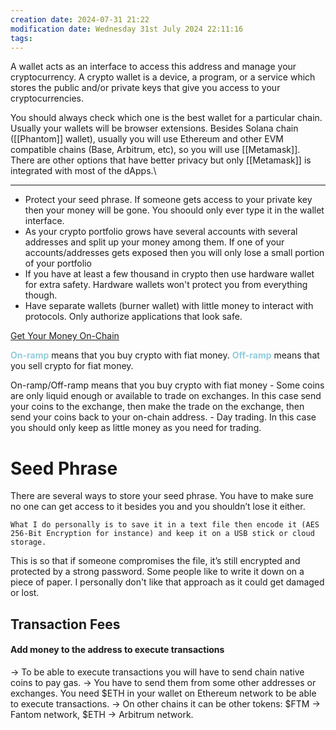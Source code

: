 ```yaml
---
creation date: 2024-07-31 21:22
modification date: Wednesday 31st July 2024 22:11:16
tags:
---
```


A wallet acts as an interface to access this address and manage your cryptocurrency. A crypto wallet is a device, a program, or a service which stores the public and/or private keys that give you access to your cryptocurrencies.


You should always check which one is the best wallet for a particular chain. Usually your wallets will be browser extensions. Besides Solana chain ([[Phantom]] wallet), usually you will use Ethereum and other EVM compatible chains (Base, Arbitrum, etc), so you will use [[Metamask]]. There are other options that have better privacy but only [[Metamask]] is integrated with most of the dApps.\

___

- Protect your seed phrase. If someone gets access to your private key then your money will be gone. You shoould only ever type it in the wallet interface.
- As your crypto portfolio grows have several accounts with several addresses and split up your money among them. If one of your accounts/addresses gets exposed then you will only lose a small portion of your portfolio
- If you have at least a few thousand in crypto then use hardware wallet for extra safety. Hardware wallets won't protect you from everything though.
- Have separate wallets (burner wallet) with little money to interact with protocols. Only authorize applications that look safe.

[Get Your Money On-Chain](https://app.jointherealworld.com/chat/01GW4K766W7A5N6PWV2YCX0GZP/01GKDTKWTF7KWYQM9JPZNDE5E8/courses?category=01H4KAGEXXC03DFVXDZTQMK9KB&course=01GPGK3SC663E1TSX4TRGKVAEK&module=01GPGKHPREXEFCY07E3ASCS3ZV&lesson=KLtRwsEt)

**<font color="#92cddc">On-ramp</font>** means that you buy crypto with fiat money. 
**<font color="#92cddc">Off-ramp</font>** means that you sell crypto for fiat money.




 On-ramp/Off-ramp means that you buy crypto with fiat money - Some coins are only liquid enough or available to trade on exchanges. In this case send your coins to the exchange, then make the trade on the exchange, then send your coins back to your on-chain address. - Day trading. In this case you should only keep as little money as you need for trading.

# **Seed Phrase**

There are several ways to store your seed phrase. You have to make sure no one can get access to it besides you and you shouldn’t lose it either. 

	What I do personally is to save it in a text file then encode it (AES 256-Bit Encryption for instance) and keep it on a USB stick or cloud storage. 

This is so that if someone compromises the file, it’s still encrypted and protected by a strong password. Some people like to write it down on a piece of paper. I personally don't like that approach as it could get damaged or lost.




## **Transaction Fees**

#### **Add money to the address to execute transactions**

-> To be able to execute transactions you will have to send chain native coins to pay gas. 
-> You have to send them from some other addresses or exchanges. You need $ETH in your wallet on Ethereum network to be able to execute transactions. 
-> On other chains it can be other tokens: $FTM -> Fantom network, $ETH -> Arbitrum network.







